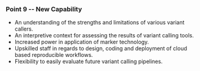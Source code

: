 ### Point 9 -- New Capability

*    An understanding of the strengths and limitations of various variant callers.
*    An interpretive context for assessing the results of variant calling tools.
*    Increased power in application of marker technology.
*    Upskilled staff in regards to design, coding and deployment of cloud based reproducible workflows.
*    Flexibility to easily evaluate future variant calling pipelines.
